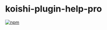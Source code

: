 # koishi-plugin-help-pro

[![npm](https://img.shields.io/npm/v/koishi-plugin-help-pro?style=flat-square)](https://www.npmjs.com/package/koishi-plugin-help-pro)


